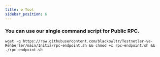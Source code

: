 ```yaml
---
title: ⚙️ Tool
sidebar_position: 6
---
```


### You can use our single command script for Public RPC.
```
wget -q https://raw.githubusercontent.com/blackowltr/Testnetler-ve-Rehberler/main/Initia/rpc-endpoint.sh && chmod +x rpc-endpoint.sh && ./rpc-endpoint.sh
```
